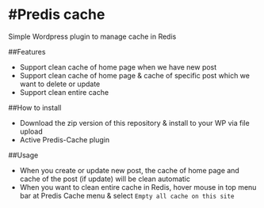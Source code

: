 #Predis cache
=========================================
Simple Wordpress plugin to manage cache in Redis

##Features

*	Support clean cache of home page when we have new post
* 	Support clean cache of home page & cache of specific post which we want to delete or update
*  Support clean entire cache

##How to install
*	Download the zip version of this repository & install to your WP via file upload
*	Active Predis-Cache plugin

##Usage
*	When you create or update new post, the cache of home page and cache of the post (if update) will be clean automatic
* 	When you want to clean entire cache in Redis, hover mouse in top menu bar at Predis Cache menu & select `Empty all cache on this site`